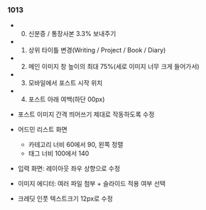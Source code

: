 ### 1013

- 0. 신분증 / 통장사본 3.3% 보내주기

- 1. 상위 타이틀 변경(Writing / Project / Book / Diary)

- 2. 메인 이미지 창 높이의 최대 75%(세로 이미지 너무 크게 들어가서)

- 3. 모바일에서 포스트 시작 위치

- 4. 포스트 아래 여백(하단 00px)

- 포스트 이미지 간격 띄어쓰기 제대로 작동하도록 수정

- 어드민 리스트 화면

  - 카테고리 너비 60에서 90, 왼쪽 정렬
  - 태그 너비 100에서 140

- 입력 화면: 레이아웃 좌우 상향으로 수정

- 이미지 에디터: 여러 파일 첨부 + 슬라이드 적용 여부 선택

- 크레딧 인풋 텍스트크기 12px로 수정
